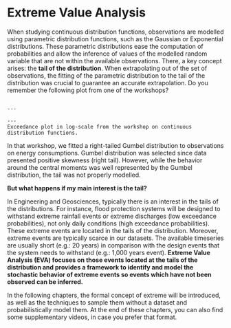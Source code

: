 # Extreme Value Analysis

When studying continuous distribution functions, observations are modelled using parametric distribution functions, such as the Gaussian or Exponential distributions. These parametric distributions ease the computation of probabilities and allow the inference of values of the modelled random variable that are not within the available observations. There, a key concept arises: the **tail of the distribution**. When extrapolating out of the set of observations, the fitting of the parametric distribution to the tail of the distribution was crucial to guarantee an accurate extrapolation. Do you remember the following plot from one of the workshops?

```{figure} ../figures/EVA/previous_work.png

---

---
Exceedance plot in log-scale from the workshop on continuous distribution functions.
```

In that workshop, we fitted a right-tailed Gumbel distribution to observations on energy consumptions. Gumbel distribution was selected since data presented positive skewness (right tail). However, while the behavior around the central moments was well represented by the Gumbel distribution, the tail was not properly modelled.

**But what happens if my main interest is the tail?**

In Engineering and Geosciences, typically there is an interest in the tails of the distributions. For instance, flood protection systems will be designed to withstand extreme rainfall events or extreme discharges (low exceedance probabilities), not only daily conditions (high exceedance probabilities). These extreme events are located in the tails of the distribution. Moreover, extreme events are typically scarce in our datasets. The available timeseries are usually short (e.g.: 20 years) in comparison with the design events that the system needs to withstand (e.g.: 1,000 years event). **Extreme Value Analysis (EVA) focuses on those events located at the tails of the distribution and provides a framework to identify and model the stochastic behavior of extreme events so events which have not been observed can be inferred.**

 In the following chapters, the formal concept of extreme will be introduced, as well as the techniques to sample them without a dataset and probabilistically model them. At the end of these chapters, you can also find some supplementary videos, in case you prefer that format.